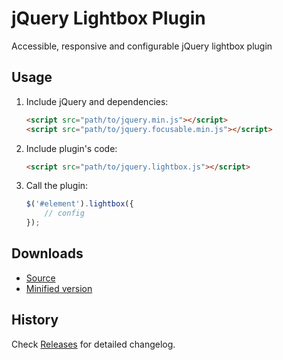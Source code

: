 # jQuery Lightbox Plugin
Accessible, responsive and configurable jQuery lightbox plugin

## Usage

1. Include jQuery and dependencies:

	```html
	<script src="path/to/jquery.min.js"></script>
	<script src="path/to/jquery.focusable.min.js"></script>
	```

2. Include plugin's code:

	```html
	<script src="path/to/jquery.lightbox.js"></script>
	```

3. Call the plugin:

	```javascript
	$('#element').lightbox({
		// config
	});
	```

## Downloads

* [Source](https://raw.githubusercontent.com/libeo-vtt/jquery-lightbox/master/dist/jquery.lightbox.js)
* [Minified version](https://raw.githubusercontent.com/libeo-vtt/jquery-lightbox/master/dist/jquery.lightbox.min.js)

## History

Check [Releases](../../releases) for detailed changelog.

